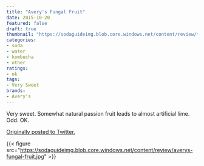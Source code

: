 ```yaml
---
title: "Avery's Fungal Fruit"
date: 2015-10-20
featured: false
draft: true
thumbnail: "https://sodaguideimg.blob.core.windows.net/content/review/thumbs/averys-fungal-fruit.jpg"
categories:
- soda
- water
- kombucha
- other
ratings:
- ok
tags:
- Very Sweet
brands:
- Avery's
---
```


Very sweet. Somewhat natural passion fruit leads to almost artificial lime. Odd. OK. 

[Originally posted to Twitter.](https://twitter.com/Cavorter/status/656510260094504960)

{{< figure src="https://sodaguideimg.blob.core.windows.net/content/review/averys-fungal-fruit.jpg" >}}


